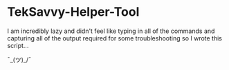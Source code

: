 # TekSavvy-Helper-Tool
I am incredibly lazy and didn't feel like typing in all of the commands and capturing all of the output required for some troubleshooting so I wrote this script...

¯\_(ツ)_/¯
